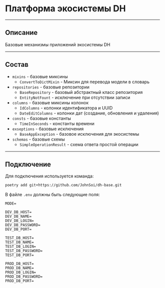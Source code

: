 # Платформа экосистемы DH

---

## Описание 

Базовые механизмы приложений экосистемы DH

---

## Состав

* ```mixins``` - базовые миксины
  * ```ConvertToDictMixin``` - Миксин для перевода модели в словарь 
* ```repositories``` - базовые репозитории
  * ```BaseRepository``` - базовый абстрактный класс репозитория
  * ```EntityNotFount``` - исключение при отсутствии записи
* ```columns``` - базовые миксины колонок
  * ```IdColumns``` - колонки идентификатора и UUID
  * ```DateEditColumns``` - колонки дат (создание, обновления и удаления)
* ```consts``` - базовые константы
  * ```TimeInSeconds``` - константы времени
* ```exseptions``` - базовые исключения
  * ```BaseAppException``` - базовое исключения для экосистемы
* ```schemas``` - базовые схемы
  * ```SimpleOperationResult``` - схема ответа простой операции
---

## Подключение

Для подключения используется команда:
```bash
poetry add git+https://github.com/JohnSoi/dh-base.git
```

В файле ```.env``` должны быть следующие поля:
```dotenv
MODE=

DEV_DB_HOST=
DEV_DB_NAME=
DEV_DB_LOGIN=
DEV_DB_PASSWORD=
DEV_DB_PORT=

TEST_DB_HOST=
TEST_DB_NAME=
TEST_DB_LOGIN=
TEST_DB_PASSWORD=
TEST_DB_PORT=

PROD_DB_HOST=
PROD_DB_NAME=
PROD_DB_LOGIN=
PROD_DB_PASSWORD=
PROD_DB_PORT=
```
